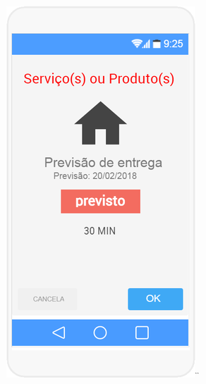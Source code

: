 [![](https://github.com/carpejani/mapservices/blob/master/Walliny/Walliny/art/tela10.png)](http://https://github.com/carpejani/mapservices/blob/master/Walliny/Walliny/art/tela10.png)``

